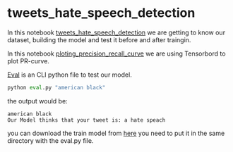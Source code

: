 # tweets_hate_speech_detection

In this notebook [tweets_hate_speech_detection](https://github.com/YamenHabib/tweets_hate_speech_detection/blob/main/tweets_hate_speech_detection.ipynb) we are getting to know our dataset, building the model and test it before and after traingin.

In this notebook [ploting_precision_recall_curve](https://github.com/YamenHabib/tweets_hate_speech_detection/blob/main/ploting_precision_recall_curve.ipynb) we are using Tensorbord to plot PR-curve.

[Eval](https://github.com/YamenHabib/tweets_hate_speech_detection/blob/main/eval.py) is an CLI python file to test our model.

``` python
python eval.py "american black"
```
the output would be: 
```
american black
Our Model thinks that your tweet is: a hate speach
```

you can download the train model from [here](https://drive.google.com/file/d/1-ObPKmSgN8Pprmz9S02L02pi1qjCgBUE/view?usp=sharing)
you need to put it in the same directory with the eval.py file.
